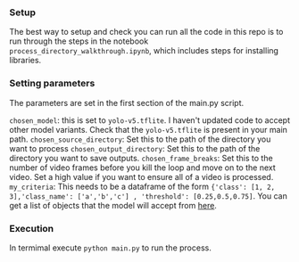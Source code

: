 ### Setup

The best way to setup and check you can run all the code in this repo is to run through the steps in the notebook `process_directory_walkthrough.ipynb`, which includes steps for installing libraries. 

### Setting parameters

The parameters are set in the first section of the main.py script. 

`chosen_model`: this is set to `yolo-v5.tflite`. I haven't updated code to accept other model variants. Check that the `yolo-v5.tflite` is present in your main path. 
`chosen_source_directory`: Set this to the path of the directory you want to process
`chosen_output_directory`: Set this to the path of the directory you want to save outputs. 
`chosen_frame_breaks`: Set this to the number of video frames before you kill the loop and move on to the next video. Set a high value if you want to ensure all of a video is processed.  
`my_criteria`: This needs to be a dataframe of the form `{'class': [1, 2, 3],'class_name': ['a','b','c'] , 'threshold': [0.25,0.5,0.75]`. You can get a list of objects that the model will accept from [here](https://github.com/ultralytics/yolov5/blob/master/data/coco128.yaml). 

### Execution

In termimal execute `python main.py` to run the process. 
